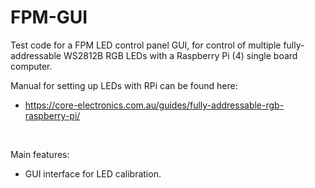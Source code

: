# FPM-GUI

Test code for a FPM LED control panel GUI, for control of multiple fully-addressable WS2812B RGB LEDs with a Raspberry Pi (4) single board computer.

Manual for setting up LEDs with RPi can be found here:

* https://core-electronics.com.au/guides/fully-addressable-rgb-raspberry-pi/
<br>

Main features:

* GUI interface for LED calibration.
